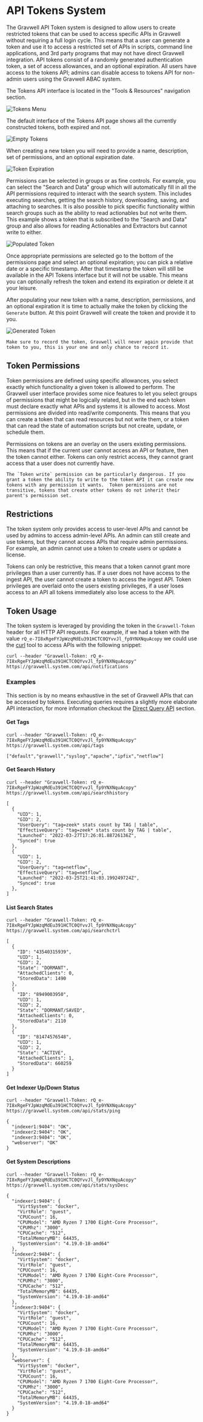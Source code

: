 # API Tokens System

The Gravwell API Token system is designed to allow users to create restricted tokens that can be used to access specific APIs in Gravwell without requiring a full login cycle.  This means that a user can generate a token and use it to access a restricted set of APIs in scripts, command line applications, and 3rd party programs that may not have direct Gravwell integration.  API tokens consist of a randomly generated authentication token, a set of access allowances, and an optional expiration.  All users have access to the tokens API; admins can disable access to tokens API for non-admin users using the Gravwell ABAC system.

The Tokens API interface is located in the "Tools & Resources" navigation section.

![Tokens Menu](section.png)

The default interface of the Tokens API page shows all the currently constructed tokens, both expired and not.

![Empty Tokens](empty.png)

When creating a new token you will need to provide a name, description, set of permissions, and an optional expiration date.

![Token Expiration](expires.png)

Permissions can be selected in groups or as fine controls.  For example, you can select the "Search and Data" group which will automatically fill in all the API permissions required to interact with the search system.  This includes executing searches, getting the search history, downloading, saving, and attaching to searches.  It is also possible to pick specific functionality within search groups such as the ability to read actionables but not write them.  This example shows a token that is subscribed to the "Search and Data" group and also allows for reading Actionables and Extractors but cannot write to either.

![Populated Token](populated.png)

Once appropriate permissions are selected go to the bottom of the permissions page and select an optional expiration; you can pick a relative date or a specific timestamp.  After that timestamp the token will still be available in the API Tokens interface but it will not be usable.  This means you can optionally refresh the token and extend its expiration or delete it at your leisure.

After populating your new token with a name, description, permissions, and an optional expiration it is time to actually make the token by clicking the `Generate` button.  At this point Gravwell will create the token and provide it to you.

![Generated Token](popup.png)

```{note}
Make sure to record the token, Gravwell will never again provide that token to you, this is your one and only chance to record it.
```

## Token Permissions

Token permissions are defined using specific allowances, you select exactly which functionality a given token is allowed to perform.  The Gravwell user interface provides some nice features to let you select groups of permissions that might be logically related, but in the end each token must declare exactly what APIs and systems it is allowed to access.  Most permissions are divided into read/write components.  This means that you can create a token that can read resources but not write them, or a token that can read the state of automation scripts but not create, update, or schedule them.

Permissions on tokens are an overlay on the users existing permissions.  This means that if the current user cannot access an API or feature, then the token cannot either.  Tokens can only restrict access, they cannot grant access that a user does not currently have.

```{note}
The `Token write` permission can be particularly dangerous. If you grant a token the ability to write to the token API it can create new tokens with any permission it wants.  Token permissions are not transitive, tokens that create other tokens do not inherit their parent's permission set.
```

## Restrictions

The token system only provides access to user-level APIs and cannot be used by admins to access admin-level APIs.  An admin can still create and use tokens, but they cannot access APIs that require admin permissions.  For example, an admin cannot use a token to create users or update a license.

Tokens can only be restrictive, this means that a token cannot grant more privileges than a user currently has.  If a user does not have access to the ingest API, the user cannot create a token to access the ingest API.  Token privileges are overlaid onto the users existing privileges, if a user loses access to an API all tokens immediately also lose access to the API.

## Token Usage

The token system is leveraged by providing the token in the `Gravwell-Token` header for all HTTP API requests.  For example, if we had a token with the value `rQ_e-7I8xRgeFYJpWzqMdEu391HCTC0QYvvJl_fp9YNXNquAcopy` we could use the [curl](https://curl.se/) tool to access APIs with the following snippet:

```
curl --header "Gravwell-Token: rQ_e-7I8xRgeFYJpWzqMdEu391HCTC0QYvvJl_fp9YNXNquAcopy" https://gravwell.system.com/api/notifications
```

### Examples

This section is by no means exhaustive in the set of Gravwell APIs that can be accessed by tokens.  Executing queries requires a slightly more elaborate API interaction, for more information checkout the [Direct Query API](/search/directquery/directquery) section.

#### Get Tags

```
curl --header "Gravwell-Token: rQ_e-7I8xRgeFYJpWzqMdEu391HCTC0QYvvJl_fp9YNXNquAcopy" https://gravwell.system.com/api/tags
```

```
["default","gravwell","syslog","apache","ipfix","netflow"]
```

#### Get Search History

```
curl --header "Gravwell-Token: rQ_e-7I8xRgeFYJpWzqMdEu391HCTC0QYvvJl_fp9YNXNquAcopy" https://gravwell.system.com/api/searchhistory
```

```
[
  {
    "UID": 1,
    "GID": 2,
    "UserQuery": "tag=zeek* stats count by TAG | table",
    "EffectiveQuery": "tag=zeek* stats count by TAG | table",
    "Launched": "2022-03-27T17:26:01.88726136Z",
    "Synced": true
  },
  {
    "UID": 1,
    "GID": 2,
    "UserQuery": "tag=netflow",
    "EffectiveQuery": "tag=netflow",
    "Launched": "2022-03-25T21:41:03.199249724Z",
    "Synced": true
  },
]
```

#### List Search States

```
curl --header "Gravwell-Token: rQ_e-7I8xRgeFYJpWzqMdEu391HCTC0QYvvJl_fp9YNXNquAcopy" https://gravwell.system.com/api/searchctrl
```

```
[
  {
    "ID": "43540315939",
    "UID": 1,
    "GID": 2,
    "State": "DORMANT",
    "AttachedClients": 0,
    "StoredData": 1490
  },
  {
    "ID": "8949003950",
    "UID": 1,
    "GID": 2,
    "State": "DORMANT/SAVED",
    "AttachedClients": 0,
    "StoredData": 2110
  },
  {
    "ID": "81474576548",
    "UID": 1,
    "GID": 2,
    "State": "ACTIVE",
    "AttachedClients": 1,
    "StoredData": 660259
  }
]
```

#### Get Indexer Up/Down Status

```
curl --header "Gravwell-Token: rQ_e-7I8xRgeFYJpWzqMdEu391HCTC0QYvvJl_fp9YNXNquAcopy" https://gravwell.system.com/api/stats/ping
```

```
{
  "indexer1:9404": "OK",
  "indexer2:9404": "OK",
  "indexer3:9404": "OK",
  "webserver": "OK"
}
```

#### Get System Descriptions

```
curl --header "Gravwell-Token: rQ_e-7I8xRgeFYJpWzqMdEu391HCTC0QYvvJl_fp9YNXNquAcopy" https://gravwell.system.com/api/stats/sysDesc
```

```
{
  "indexer1:9404": {
    "VirtSystem": "docker",
    "VirtRole": "guest",
    "CPUCount": 16,
    "CPUModel": "AMD Ryzen 7 1700 Eight-Core Processor",
    "CPUMhz": "3000",
    "CPUCache": "512",
    "TotalMemoryMB": 64435,
    "SystemVersion": "4.19.0-18-amd64"
  },
  "indexer2:9404": {
    "VirtSystem": "docker",
    "VirtRole": "guest",
    "CPUCount": 16,
    "CPUModel": "AMD Ryzen 7 1700 Eight-Core Processor",
    "CPUMhz": "3000",
    "CPUCache": "512",
    "TotalMemoryMB": 64435,
    "SystemVersion": "4.19.0-18-amd64"
  },
  "indexer3:9404": {
    "VirtSystem": "docker",
    "VirtRole": "guest",
    "CPUCount": 16,
    "CPUModel": "AMD Ryzen 7 1700 Eight-Core Processor",
    "CPUMhz": "3000",
    "CPUCache": "512",
    "TotalMemoryMB": 64435,
    "SystemVersion": "4.19.0-18-amd64"
  },
  "webserver": {
    "VirtSystem": "docker",
    "VirtRole": "guest",
    "CPUCount": 16,
    "CPUModel": "AMD Ryzen 7 1700 Eight-Core Processor",
    "CPUMhz": "3000",
    "CPUCache": "512",
    "TotalMemoryMB": 64435,
    "SystemVersion": "4.19.0-18-amd64"
  }
}
```
